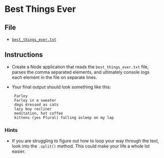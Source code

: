 # Best Things Ever

## File

* [`best_things_ever.txt`](Unsolved/best_things_ever.txt)

## Instructions

* Create a Node application that reads the `best_things_ever.txt` file, parses the comma separated elements, and ultimately console logs each element in the file on separate lines.

* Your final output should look something like this:

  ```
   Farley
   Farley in a sweater
   dogs dressed as cats
   lazy boy recliner
   meditation, hot coffee
   kittens (yes Plural) falling asleep on my lap
  ```

### Hints

* If you are struggling to figure out how to loop your way through the text, look into the `.split()` method. This could make your life a whole lot easier.
